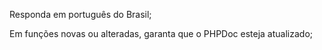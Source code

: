 Responda em português do Brasil;

Em funções novas ou alteradas, garanta que o PHPDoc esteja atualizado;
